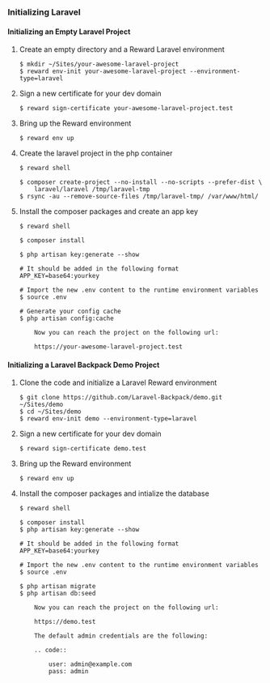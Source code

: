 ### Initializing Laravel

#### Initializing an Empty Laravel Project

1. Create an empty directory and a Reward Laravel environment

    ``` shell
    $ mkdir ~/Sites/your-awesome-laravel-project
    $ reward env-init your-awesome-laravel-project --environment-type=laravel
    ```

2. Sign a new certificate for your dev domain

    ``` shell
    $ reward sign-certificate your-awesome-laravel-project.test
    ```

3. Bring up the Reward environment

    ``` shell
    $ reward env up
    ```

4. Create the laravel project in the php container

    ``` shell
    $ reward shell

    $ composer create-project --no-install --no-scripts --prefer-dist \
        laravel/laravel /tmp/laravel-tmp
    $ rsync -au --remove-source-files /tmp/laravel-tmp/ /var/www/html/
    ```

5. Install the composer packages and create an app key

    ``` shell
    $ reward shell

    $ composer install

    $ php artisan key:generate --show

    # It should be added in the following format
    APP_KEY=base64:yourkey

    # Import the new .env content to the runtime environment variables
    $ source .env

    # Generate your config cache
    $ php artisan config:cache
    ```

    ``` ...note::
        Now you can reach the project on the following url:

        https://your-awesome-laravel-project.test
    ```

#### Initializing a Laravel Backpack Demo Project

1. Clone the code and initialize a Laravel Reward environment

    ``` shell
    $ git clone https://github.com/Laravel-Backpack/demo.git ~/Sites/demo
    $ cd ~/Sites/demo
    $ reward env-init demo --environment-type=laravel
    ```

2. Sign a new certificate for your dev domain

    ``` shell
    $ reward sign-certificate demo.test
    ```

3. Bring up the Reward environment

    ``` shell
    $ reward env up
    ```

4. Install the composer packages and intialize the database

    ``` shell
    $ reward shell

    $ composer install
    $ php artisan key:generate --show

    # It should be added in the following format
    APP_KEY=base64:yourkey

    # Import the new .env content to the runtime environment variables
    $ source .env

    $ php artisan migrate
    $ php artisan db:seed
    ```

    ``` ...note::
        Now you can reach the project on the following url:

        https://demo.test

        The default admin credentials are the following:

        .. code::

            user: admin@example.com
            pass: admin
    ```
